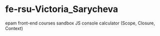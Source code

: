 # fe-rsu-Victoria_Sarycheva
epam front-end courses sandbox
JS console calculator (Scope, Closure, Context)